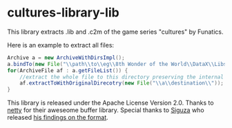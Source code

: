 # cultures-library-lib
This library extracts .lib and .c2m of the game series "cultures" by Funatics.

Here is an example to extract all files:

```java
Archive a = new ArchiveWithDirsImpl();
a.bindTo(new File("\\path\\to\\eg\\8th Wonder of the World\\DataX\\Libs\\data0001.lib"));
for(ArchiveFile af : a.getFileList()) {
    //extract the whole file to this directory preserving the internal path
    af.extractToWithOriginalDirecotry(new File("\\a\\destination\\"));
}
```

This library is released under the Apache License Version 2.0.
Thanks to [netty](http://netty.io/) for their aweseome buffer library.
Special thanks to [Siguza](http://siguza.net/) who released [his findings on the format](http://classic.cultrix.org/specs/c2m_lib.html).